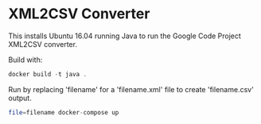 XML2CSV Converter
=================

This installs Ubuntu 16.04 running Java to run the Google Code Project XML2CSV converter.

Build with:
```php
docker build -t java .
```

Run by replacing 'filename' for a 'filename.xml' file to create 'filename.csv' output.
```php
file=filename docker-compose up
```
